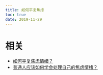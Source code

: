```yaml
---
title: 如何平复焦虑
toc: true
date: 2019-11-29
---
```

# 相关

- [如何平复焦虑情绪？](https://www.zhihu.com/question/317917052)
- [普通人应该如何学会处理自己的焦虑情绪？](https://www.zhihu.com/question/37749509)
